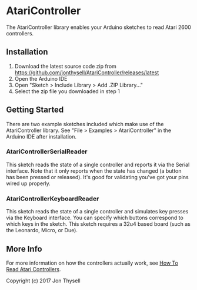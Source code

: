 # AtariController #

The AtariController library enables your Arduino sketches to read Atari 2600 controllers.

## Installation ##

1. Download the latest source code zip from https://github.com/jonthysell/AtariController/releases/latest
2. Open the Arduino IDE
3. Open "Sketch > Include Library > Add .ZIP Library..."
4. Select the zip file you downloaded in step 1

## Getting Started ##

There are two example sketches included which make use of the AtariController library. See "File > Examples > AtariController" in the Arduino IDE after installation.

### AtariControllerSerialReader ###

This sketch reads the state of a single controller and reports it via the Serial interface. Note that it only reports when the state has changed (a button has been pressed or released). It's good for validating you've got your pins wired up properly.

### AtariControllerKeyboardReader ###

This sketch reads the state of a single controller and simulates key presses via the Keyboard interface. You can specify which buttons correspond to which keys in the sketch. This sketch requires a 32u4 based board (such as the Leonardo, Micro, or Due).

## More Info ##

For more information on how the controllers actually work, see [How To Read Atari Controllers](https://github.com/jonthysell/AtariController/wiki/How-To-Read-Atari-Controllers).

Copyright (c) 2017 Jon Thysell

